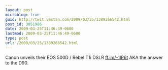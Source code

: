 ```yaml
---
layout: post
microblog: true
guid: http://twit.vmstan.com/2009/03/25/1389266542.html
post_id: 3051986
date: 2009-03-25T11:46:49-0600
lastmod: 2009-03-25T11:46:49-0600
type: post
url: /2009/03/25/1389266542.html
---
```

Canon unveils their EOS 500D / Rebel T1i DSLR [ff.im/-1IP6t](http://ff.im/-1IP6t) AKA the answer to the D90.
